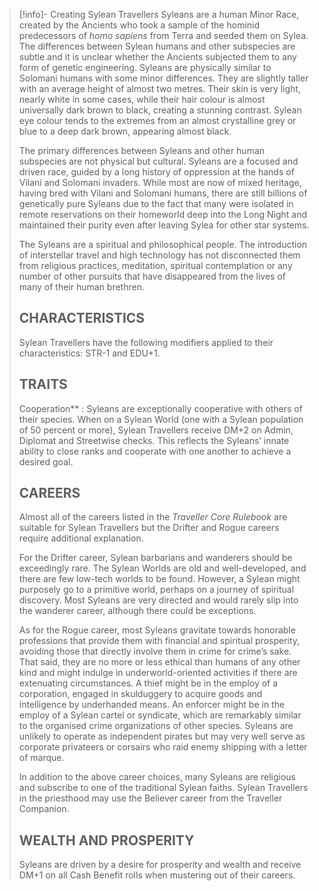 
> [!info]- Creating Sylean Travellers
> Syleans are a human Minor Race, created by the Ancients who took a sample of the hominid predecessors of _homo sapiens_ from Terra and seeded them on Sylea. The differences between Sylean humans and other subspecies are subtle and it is unclear whether the Ancients subjected them to any form of genetic engineering. Syleans are physically similar to Solomani humans with some minor differences. They are slightly taller with an average height of almost two metres. Their skin is very light, nearly white in some cases, while their hair colour is almost universally dark brown to black, creating a stunning contrast. Sylean eye colour tends to the extremes from an almost crystalline grey or blue to a deep dark brown, appearing almost black.
>
> The primary differences between Syleans and other human subspecies are not physical but cultural. Syleans are a focused and driven race, guided by a long history of oppression at the hands of Vilani and Solomani invaders. While most are now of mixed heritage, having bred with Vilani and Solomani humans, there are still billions of genetically pure Syleans due to the fact that many were isolated in remote reservations on their homeworld deep into the Long Night and maintained their purity even after leaving Sylea for other star systems.
>
> The Syleans are a spiritual and philosophical people. The introduction of interstellar travel and high technology has not disconnected them from religious practices, meditation, spiritual contemplation or any number of other pursuits that have disappeared from the lives of many of their human brethren.
>
> ## CHARACTERISTICS
>
> Sylean Travellers have the following modifiers applied to their characteristics: STR-1 and EDU+1.
>
> ## TRAITS
>
> Cooperation** : Syleans are exceptionally cooperative with others of their species. When on a Sylean World (one with a Sylean population of 50 percent or more), Sylean Travellers receive DM+2 on Admin, Diplomat and Streetwise checks. This reflects the Syleans’ innate ability to close ranks and cooperate with one another to achieve a desired goal.
>
> ## CAREERS
>
> Almost all of the careers listed in the _Traveller Core Rulebook_ are suitable for Sylean Travellers but the Drifter and Rogue careers require additional explanation.
>
> For the Drifter career, Sylean barbarians and wanderers should be exceedingly rare. The Sylean Worlds are old and well-developed, and there are few low-tech worlds to be found. However, a Sylean might purposely go to a primitive world, perhaps on a journey of spiritual discovery. Most Syleans are very directed and would rarely slip into the wanderer career, although there could be exceptions.
>
> As for the Rogue career, most Syleans gravitate towards honorable professions that provide them with financial and spiritual prosperity, avoiding those that directly involve them in crime for crime’s sake. That said, they are no more or less ethical than humans of any other kind and might indulge in underworld-oriented activities if there are extenuating circumstances. A thief might be in the employ of a corporation, engaged in skulduggery to acquire goods and intelligence by underhanded means. An enforcer might be in the employ of a Sylean cartel or syndicate, which are remarkably similar to the organised crime organizations of other species. Syleans are unlikely to operate as independent pirates but may very well serve as corporate privateers or corsairs who raid enemy shipping with a letter of marque.
>
> In addition to the above career choices, many Syleans are religious and subscribe to one of the traditional Sylean faiths. Sylean Travellers in the priesthood may use the Believer career from the Traveller Companion.
>
> ## WEALTH AND PROSPERITY
>
> Syleans are driven by a desire for prosperity and wealth and receive DM+1 on all Cash Benefit rolls when mustering out of their careers.
